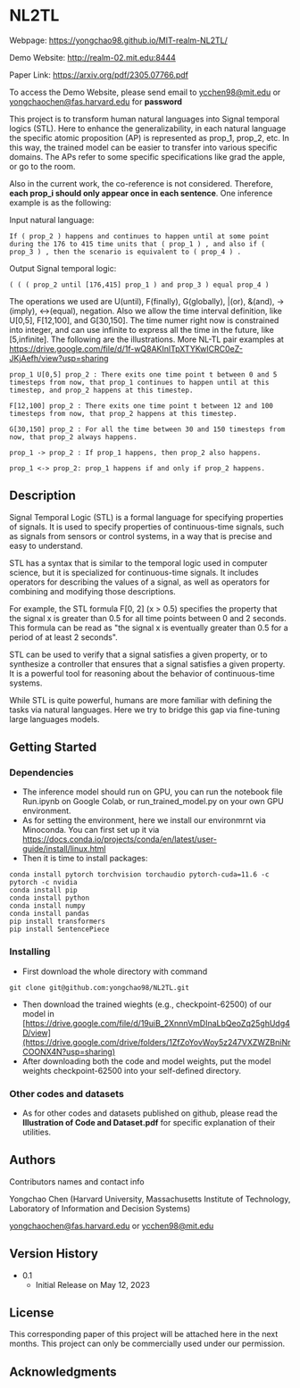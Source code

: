 # NL2TL
Webpage: https://yongchao98.github.io/MIT-realm-NL2TL/

Demo Website: http://realm-02.mit.edu:8444

Paper Link: https://arxiv.org/pdf/2305.07766.pdf

To access the Demo Website, please send email to ycchen98@mit.edu or yongchaochen@fas.harvard.edu for **password**

This project is to transform human natural languages into Signal temporal logics (STL). Here to enhance the generalizability, in each natural language the specific atomic proposition (AP) is represented as prop_1, prop_2, etc. In this way, the trained model can be easier to transfer into various specific domains. The APs refer to some specific specifications like grad the apple, or go to the room.

Also in the current work, the co-reference is not considered. Therefore, **each prop_i should only appear once in each sentence**. One inference example is as the following:

Input natural language:

```
If ( prop_2 ) happens and continues to happen until at some point during the 176 to 415 time units that ( prop_1 ) , and also if ( prop_3 ) , then the scenario is equivalent to ( prop_4 ) .
```

Output Signal temporal logic:

```
( ( ( prop_2 until [176,415] prop_1 ) and prop_3 ) equal prop_4 )
```

The operations we used are U(until), F(finally), G(globally), |(or), &(and), ->(imply), <->(equal), negation. Also we allow the time interval definition, like U[0,5], F[12,100], and G[30,150]. The time numer right now is constrained into integer, and can use infinite to express all the time in the future, like [5,infinite]. The following are the illustrations. More NL-TL pair examples at https://drive.google.com/file/d/1f-wQ8AKInlTpXTYKwICRC0eZ-JKjAefh/view?usp=sharing
```
prop_1 U[0,5] prop_2 : There exits one time point t between 0 and 5 timesteps from now, that prop_1 continues to happen until at this timestep, and prop_2 happens at this timestep.
```
```
F[12,100] prop_2 : There exits one time point t between 12 and 100 timesteps from now, that prop_2 happens at this timestep.
```
```
G[30,150] prop_2 : For all the time between 30 and 150 timesteps from now, that prop_2 always happens.
```
```
prop_1 -> prop_2 : If prop_1 happens, then prop_2 also happens.
```
```
prop_1 <-> prop_2: prop_1 happens if and only if prop_2 happens.
```

## Description

Signal Temporal Logic (STL) is a formal language for specifying properties of signals. It is used to specify properties of continuous-time signals, such as signals from sensors or control systems, in a way that is precise and easy to understand.

STL has a syntax that is similar to the temporal logic used in computer science, but it is specialized for continuous-time signals. It includes operators for describing the values of a signal, as well as operators for combining and modifying those descriptions.

For example, the STL formula F[0, 2] (x > 0.5) specifies the property that the signal x is greater than 0.5 for all time points between 0 and 2 seconds. This formula can be read as "the signal x is eventually greater than 0.5 for a period of at least 2 seconds".

STL can be used to verify that a signal satisfies a given property, or to synthesize a controller that ensures that a signal satisfies a given property. It is a powerful tool for reasoning about the behavior of continuous-time systems.

While STL is quite powerful, humans are more familiar with defining the tasks via natural languages. Here we try to bridge this gap via fine-tuning large languages models.

## Getting Started

### Dependencies

* The inference model should run on GPU, you can run the notebook file Run.ipynb on Google Colab, or run_trained_model.py on your own GPU environment.
* As for setting the environment, here we install our environmrnt via Minoconda. You can first set up it via https://docs.conda.io/projects/conda/en/latest/user-guide/install/linux.html
* Then it is time to install packages:
```
conda install pytorch torchvision torchaudio pytorch-cuda=11.6 -c pytorch -c nvidia
conda install pip
conda install python
conda install numpy
conda install pandas
pip install transformers
pip install SentencePiece
```

### Installing

* First download the whole directory with command
```
git clone git@github.com:yongchao98/NL2TL.git
```
* Then download the trained wieghts (e.g., checkpoint-62500) of our model in [https://drive.google.com/file/d/19uiB_2XnnnVmDInaLbQeoZq25ghUdg4D/view](https://drive.google.com/drive/folders/1ZfZoYovWoy5z247VXZWZBniNrCOONX4N?usp=sharing)
* After downloading both the code and model weights, put the model weights checkpoint-62500 into your self-defined directory.

### Other codes and datasets

* As for other codes and datasets published on github, please read the **Illustration of Code and Dataset.pdf** for specific explanation of their utilities.

## Authors

Contributors names and contact info

Yongchao Chen (Harvard University, Massachusetts Institute of Technology, Laboratory of Information and Decision Systems)

yongchaochen@fas.harvard.edu or ycchen98@mit.edu

## Version History

* 0.1
    * Initial Release on May 12, 2023

## License

This corresponding paper of this project will be attached here in the next months. This project can only be commercially used under our permission.

## Acknowledgments

